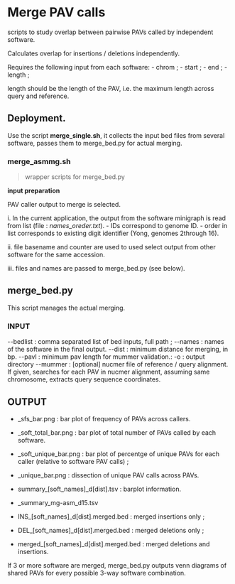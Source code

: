 
# Merge PAV calls


scripts to study overlap between pairwise PAVs called by independent software.

Calculates overlap for insertions / deletions independently. 

Requires the following input from each software:
	- chrom ;
	- start ; 
	- end ; 
	- length ;

length should be the length of the PAV, i.e. the maximum length across query and reference. 


## Deployment.

Use the script **merge_single.sh**, it collects the input bed files from several software, passes them to merge_bed.py for actual merging. 


### merge_asmmg.sh

> wrapper scripts for merge_bed.py

**input preparation**

PAV caller output to merge is selected. 

i. In the current application, the output from the software minigraph is read from list (file : *names_oreder.txt*).
	- IDs correspond to genome ID.
	- order in list corresponds to existing digit identifier (Yong, genomes 2through 16).
 
ii. file basename and counter are used to used select output from other software for the same accession.  

iii. files and names are passed to merge_bed.py (see below).

## merge_bed.py

This script manages the actual merging. 

### INPUT 
--bedlist : comma separated list of bed inputs, full path ; 
--names : names of the software in the final output.
--dist : minimum distance for merging, in bp. 
--pavl : minimum pav length for mummer validation.: 
-o : 	output directory
--mummer : [optional] nucmer file of reference / query alignment. If given, searches for each PAV in nucmer alignment, assuming same chromosome, extracts query sequence coordinates. 


## OUTPUT 
- _sfs_bar.png : bar plot of frequency of PAVs across callers. 
- _soft_total_bar.png : bar plot of total number of PAVs called by each software. 
- _soft_unique_bar.png : bar plot of percentge of unique PAVs for each caller (relative to software PAV calls) ; 
- _unique_bar.png : dissection of unique PAV calls across PAVs. 
- summary_[soft_names]_d[dist].tsv : barplot information. 
- _summary_mg-asm_d15.tsv

- INS_[soft_names]_d[dist].merged.bed : merged insertions only ; 
- DEL_[soft_names]_d[dist].merged.bed : merged deletions only ; 
- merged_[soft_names]_d[dist].merged.bed : merged deletions and insertions. 


If 3 or more software are merged, merge_bed.py outputs venn diagrams of shared PAVs for every possible 3-way software combination. 
